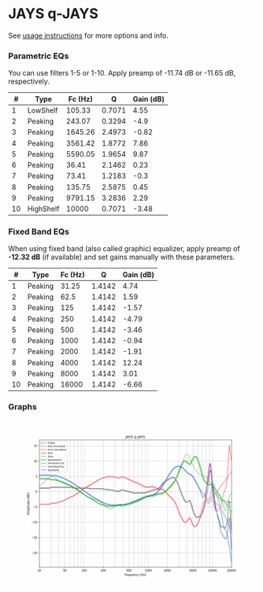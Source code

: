 # JAYS q-JAYS
See [usage instructions](https://github.com/jaakkopasanen/AutoEq#usage) for more options and info.

### Parametric EQs
You can use filters 1-5 or 1-10. Apply preamp of -11.74 dB or -11.65 dB, respectively.

|   # | Type      |   Fc (Hz) |      Q |   Gain (dB) |
|-----|-----------|-----------|--------|-------------|
|   1 | LowShelf  |    105.33 | 0.7071 |        4.55 |
|   2 | Peaking   |    243.07 | 0.3294 |       -4.9  |
|   3 | Peaking   |   1645.26 | 2.4973 |       -0.82 |
|   4 | Peaking   |   3561.42 | 1.8772 |        7.86 |
|   5 | Peaking   |   5590.05 | 1.9654 |        9.87 |
|   6 | Peaking   |     36.41 | 2.1462 |        0.23 |
|   7 | Peaking   |     73.41 | 1.2183 |       -0.3  |
|   8 | Peaking   |    135.75 | 2.5875 |        0.45 |
|   9 | Peaking   |   9791.15 | 3.2836 |        2.29 |
|  10 | HighShelf |  10000    | 0.7071 |       -3.48 |

### Fixed Band EQs
When using fixed band (also called graphic) equalizer, apply preamp of **-12.32 dB** (if available) and set gains manually with these parameters.

|   # | Type    |   Fc (Hz) |      Q |   Gain (dB) |
|-----|---------|-----------|--------|-------------|
|   1 | Peaking |     31.25 | 1.4142 |        4.74 |
|   2 | Peaking |     62.5  | 1.4142 |        1.59 |
|   3 | Peaking |    125    | 1.4142 |       -1.57 |
|   4 | Peaking |    250    | 1.4142 |       -4.79 |
|   5 | Peaking |    500    | 1.4142 |       -3.46 |
|   6 | Peaking |   1000    | 1.4142 |       -0.94 |
|   7 | Peaking |   2000    | 1.4142 |       -1.91 |
|   8 | Peaking |   4000    | 1.4142 |       12.24 |
|   9 | Peaking |   8000    | 1.4142 |        3.01 |
|  10 | Peaking |  16000    | 1.4142 |       -6.66 |

### Graphs
![](./JAYS%20q-JAYS.png)
